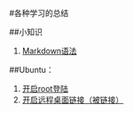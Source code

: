 #各种学习的总结

##小知识
1. [Markdown语法](./Others/Markdown语法.md)

##Ubuntu：
1. [开启root登陆](./Ubuntu/开启root登陆.md)
2. [开启远程桌面链接（被链接）](./Ubuntu/开启远程桌面连接1.md)

